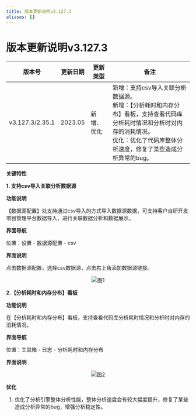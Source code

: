 ```yaml
---
title: 版本更新说明v3.127.3
aliases: []
---
```


# 版本更新说明v3.127.3

<center>

|版本号|更新日期|更新类型|备注|
|------|---|---|------|
|v3.127.3/2.35.1|2023.05|新增、优化|新增：支持csv导入关联分析数据源。<br />新增：【分析耗时和内存分布】看板，支持查看代码库分析耗时情况和分析时对内存的消耗情况。<br />优化：优化了代码库整体分析速度，修复了某些造成分析异常的bug。|
</center>

**关键特性**

**1. 支持csv导入关联分析数据源**

**功能说明**

【数据源配置】处支持通过csv导入的方式导入数据源数据，可支持客户自研开发项目管理平台数据导入，进行关联数据分析和数据展示。

**界面导航**

位置：设置 - 数据源配置 - csv

**界面说明**

点击数据源配置，选择csv数据源，点击右上角添加数据源链接。
<center>

![图1](https://release-note.oss-cn-hongkong.aliyuncs.com/release-note/support_csv_data_source.png)
</center>


**2.【分析耗时和内存分布】看板**

**功能说明**

在【分析耗时和内存分布】看板，支持查看代码库分析耗时情况和分析时对内存的消耗情况。

**界面导航**

位置：工具箱 - 日志 - 分析耗时和内存分布

**界面说明**

<center>

![图2](https://release-note.oss-cn-hongkong.aliyuncs.com/release-note/analysis_time_memory_distribution.png)
</center>


**优化**
1. 优化了分析引擎整体分析性能，整体分析速度会有较大幅度提升，修复了某些造成分析异常的bug，增强分析稳定性。

